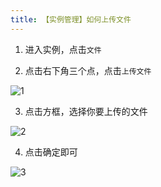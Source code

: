 ```yaml
---
title: 【实例管理】如何上传文件
---
```


1. 进入实例，点击`文件`

2. 点击右下角三个点，点击`上传文件`

![1](/img/pages/Upload-1.png)

3. 点击方框，选择你要上传的文件

![2](/img/pages/Upload-2.png)

4. 点击确定即可

![3](/img/pages/Upload-3.png)